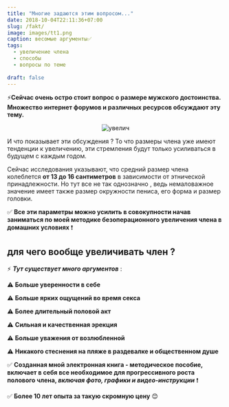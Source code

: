 ```yaml
---
title: "Многие задаются этим вопросом..."
date: 2018-10-04T22:11:36+07:00
slug: /fakt/
image: images/tt1.png
caption: весомые аргументы✅
tags:
  - увеличение члена
  - способы
  - вопросы по теме
  
draft: false
---
```


⚡**Сейчас очень остро стоит вопрос о размере мужского достоинства. Множество интернет форумов и различных ресурсов обсуждают эту тему.** 

<center>

![увелич](/images/big.jpg)

</center>

И что показывает эти обсуждения ? То что размеры члена уже имеют тенденции к увеличению, эти стремления будут только усиливаться в будущем с каждым годом.

Сейчас исследования указывают, что средний размер члена колеблется **от 13 до 16 сантиметров** в зависимости от этнической принадлежности. Но тут все не так однозначно , ведь немаловажное значение имеет также размер окружности пениса, его форма и размер головки. 

✅ **Все эти параметры можно усилить в совокупности начав заниматься по моей методике безоперационного увеличения члена в домашних условиях** ❗

## для чего вообще увеличивать член ?

⚡ ***Тут существует много аргументов*** :

 ⚠ **Больше уверенности в себе**

 ⚠ **Больше ярких ощущений во время секса**

 ⚠ **Более длительный половой акт**

 ⚠ **Сильная и качественная эрекция**

 ⚠  **Больше уважения от возлюбленной**

 ⚠  **Никакого стеснения на пляже в раздевалке и общественном душе**

✅ **Созданная мной электронная книга - методическое пособие, включает в себя все необходимое для прогрессивного роста полового члена, *включая фото, графики и видео-инструкции*** ❗


✅ **Более 10 лет опыта за такую скромную цену** 😊



